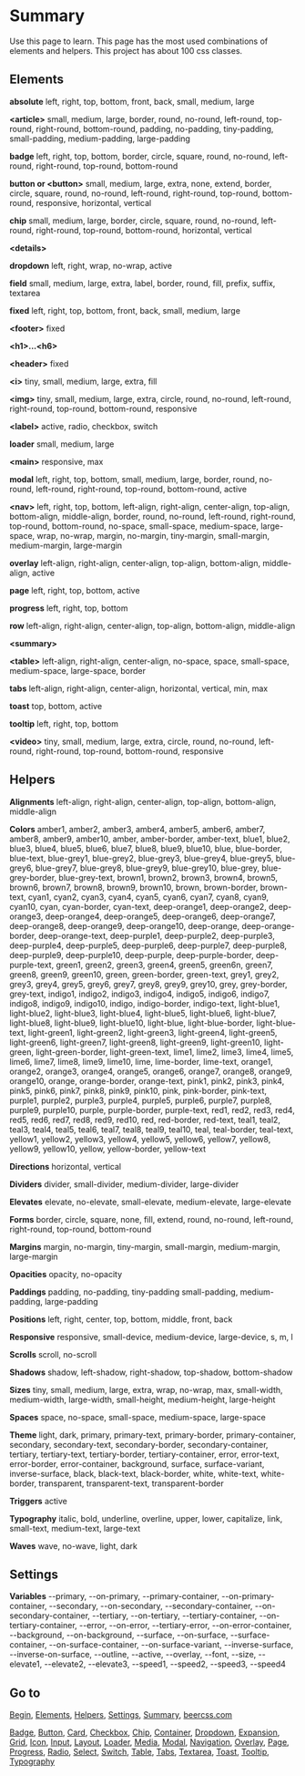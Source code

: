 # Summary

Use this page to learn. This page has the most used combinations of elements and helpers. This project has about 100 css classes.

## Elements

**absolute** left, right, top, bottom, front, back, small, medium, large

**&lt;article&gt;** small, medium, large, border, round, no-round, left-round, top-round, right-round, bottom-round, padding, no-padding, tiny-padding, small-padding, medium-padding, large-padding

**badge** left, right, top, bottom, border, circle, square, round, no-round, left-round, right-round, top-round, bottom-round

**button or &lt;button&gt;** small, medium, large, extra, none, extend, border, circle, square, round, no-round, left-round, right-round, top-round, bottom-round, responsive, horizontal, vertical

**chip** small, medium, large, border, circle, square, round, no-round, left-round, right-round, top-round, bottom-round, horizontal, vertical

**&lt;details&gt;**

**dropdown** left, right, wrap, no-wrap, active

**field** small, medium, large, extra, label, border, round, fill, prefix, suffix, textarea 

**fixed** left, right, top, bottom, front, back, small, medium, large

**&lt;footer&gt;** fixed

**&lt;h1&gt;...&lt;h6&gt;**

**&lt;header&gt;** fixed

**&lt;i&gt;** tiny, small, medium, large, extra, fill

**&lt;img&gt;** tiny, small, medium, large, extra, circle, round, no-round, left-round, right-round, top-round, bottom-round, responsive

**&lt;label&gt;** active, radio, checkbox, switch

**loader** small, medium, large

**&lt;main&gt;** responsive, max

**modal** left, right, top, bottom, small, medium, large, border, round, no-round, left-round, right-round, top-round, bottom-round, active

**&lt;nav&gt;** left, right, top, bottom, left-align, right-align, center-align, top-align, bottom-align, middle-align, border, round, no-round, left-round, right-round, top-round, bottom-round, no-space, small-space, medium-space, large-space, wrap, no-wrap, margin, no-margin, tiny-margin, small-margin, medium-margin, large-margin

**overlay** left-align, right-align, center-align, top-align, bottom-align, middle-align, active

**page** left, right, top, bottom, active

**progress** left, right, top, bottom

**row** left-align, right-align, center-align, top-align, bottom-align, middle-align

**&lt;summary&gt;**

**&lt;table&gt;** left-align, right-align, center-align, no-space, space, small-space, medium-space, large-space, border

**tabs** left-align, right-align, center-align, horizontal, vertical, min, max

**toast** top, bottom, active

**tooltip** left, right, top, bottom

**&lt;video&gt;** tiny, small, medium, large, extra, circle, round, no-round, left-round, right-round, top-round, bottom-round, responsive

## Helpers

**Alignments** left-align, right-align, center-align, top-align, bottom-align, middle-align

**Colors** amber1, amber2, amber3, amber4, amber5, amber6, amber7, amber8, amber9, amber10, amber, amber-border, amber-text, blue1, blue2, blue3, blue4, blue5, blue6, blue7, blue8, blue9, blue10, blue, blue-border, blue-text, blue-grey1, blue-grey2, blue-grey3, blue-grey4, blue-grey5, blue-grey6, blue-grey7, blue-grey8, blue-grey9, blue-grey10, blue-grey, blue-grey-border, blue-grey-text, brown1, brown2, brown3, brown4, brown5, brown6, brown7, brown8, brown9, brown10, brown, brown-border, brown-text, cyan1, cyan2, cyan3, cyan4, cyan5, cyan6, cyan7, cyan8, cyan9, cyan10, cyan, cyan-border, cyan-text, deep-orange1, deep-orange2, deep-orange3, deep-orange4, deep-orange5, deep-orange6, deep-orange7, deep-orange8, deep-orange9, deep-orange10, deep-orange, deep-orange-border, deep-orange-text, deep-purple1, deep-purple2, deep-purple3, deep-purple4, deep-purple5, deep-purple6, deep-purple7, deep-purple8, deep-purple9, deep-purple10, deep-purple, deep-purple-border, deep-purple-text, green1, green2, green3, green4, green5, green6n, green7, green8, green9, green10, green, green-border, green-text, grey1, grey2, grey3, grey4, grey5, grey6, grey7, grey8, grey9, grey10, grey, grey-border, grey-text, indigo1, indigo2, indigo3, indigo4, indigo5, indigo6, indigo7, indigo8, indigo9, indigo10, indigo, indigo-border, indigo-text, light-blue1, light-blue2, light-blue3, light-blue4, light-blue5, light-blue6, light-blue7, light-blue8, light-blue9, light-blue10, light-blue, light-blue-border, light-blue-text, light-green1, light-green2, light-green3, light-green4, light-green5, light-green6, light-green7, light-green8, light-green9, light-green10, light-green, light-green-border, light-green-text, lime1, lime2, lime3, lime4, lime5, lime6, lime7, lime8, lime9, lime10, lime, lime-border, lime-text, orange1, orange2, orange3, orange4, orange5, orange6, orange7, orange8, orange9, orange10, orange, orange-border, orange-text, pink1, pink2, pink3, pink4, pink5, pink6, pink7, pink8, pink9, pink10, pink, pink-border, pink-text, purple1, purple2, purple3, purple4, purple5, purple6, purple7, purple8, purple9, purple10, purple, purple-border, purple-text, red1, red2, red3, red4, red5, red6, red7, red8, red9, red10, red, red-border, red-text, teal1, teal2, teal3, teal4, teal5, teal6, teal7, teal8, teal9, teal10, teal, teal-border, teal-text, yellow1, yellow2, yellow3, yellow4, yellow5, yellow6, yellow7, yellow8, yellow9, yellow10, yellow, yellow-border, yellow-text

**Directions** horizontal, vertical

**Dividers** divider, small-divider, medium-divider, large-divider

**Elevates** elevate, no-elevate, small-elevate, medium-elevate, large-elevate

**Forms** border, circle, square, none, fill, extend, round, no-round, left-round, right-round, top-round, bottom-round

**Margins** margin, no-margin, tiny-margin, small-margin, medium-margin, large-margin

**Opacities** opacity, no-opacity

**Paddings** padding, no-padding, tiny-padding small-padding, medium-padding, large-padding

**Positions** left, right, center, top, bottom, middle, front, back

**Responsive** responsive, small-device, medium-device, large-device, s, m, l

**Scrolls** scroll, no-scroll

**Shadows** shadow, left-shadow, right-shadow, top-shadow, bottom-shadow

**Sizes** tiny, small, medium, large, extra, wrap, no-wrap, max, small-width, medium-width, large-width, small-height, medium-height, large-height

**Spaces** space, no-space, small-space, medium-space, large-space

**Theme** light, dark, primary, primary-text, primary-border, primary-container, secondary, secondary-text, secondary-border, secondary-container, tertiary, tertiary-text, tertiary-border, tertiary-container, error, error-text, error-border, error-container, background, surface, surface-variant, inverse-surface, black, black-text, black-border, white, white-text, white-border, transparent, transparent-text, transparent-border

**Triggers** active

**Typography** italic, bold, underline, overline, upper, lower, capitalize, link, small-text, medium-text, large-text 

**Waves** wave, no-wave, light, dark

## Settings

**Variables** --primary, --on-primary, --primary-container, --on-primary-container, --secondary, --on-secondary, --secondary-container, --on-secondary-container, --tertiary, --on-tertiary, --tertiary-container, --on-tertiary-container, --error, --on-error, --tertiary-error, --on-error-container, --background, --on-background, --surface, --on-surface, --surface-container, --on-surface-container, --on-surface-variant, --inverse-surface, --inverse-on-surface, --outline, --active, --overlay, --font, --size, --elevate1, --elevate2, --elevate3, --speed1, --speed2, --speed3, --speed4

## Go to

[Begin](INDEX.md), [Elements](ELEMENTS.md), [Helpers](HELPERS.md), [Settings](SETTINGS.md), [Summary](SUMMARY.md), [beercss.com](https://www.beercss.com)

[Badge](BADGE.md), [Button](BUTTON.md), [Card](CARD.md), [Checkbox](CHECKBOX.md), [Chip](CHIP.md), [Container](CONTAINER.md), [Dropdown](DROPDOWN.md), [Expansion](EXPANSION.md), [Grid](GRID.md), [Icon](ICON.md), [Input](INPUT.md), [Layout](LAYOUT.md), [Loader](LOADER.md), [Media](MEDIA.md), [Modal](MODAL.md), [Navigation](NAVIGATION.md), [Overlay](OVERLAY.md), [Page](PAGE.md), [Progress](PROGRESS.md), [Radio](RADIO.md), [Select](SELECT.md), [Switch](SWITCH.md), [Table](TABLE.md), [Tabs](TABS.md), [Textarea](TEXTAREA.md), [Toast](TOAST.md), [Tooltip](TOOLTIP.md), [Typography](TYPOGRAPHY.md)
